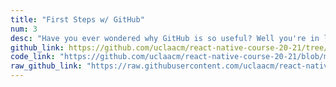 ```yaml
---
title: "First Steps w/ GitHub"
num: 3
desc: "Have you ever wondered why GitHub is so useful? Well you're in luck!"
github_link: https://github.com/uclaacm/react-native-course-20-21/tree/master/03-github-first-steps
code_link: "https://github.com/uclaacm/react-native-course-20-21/blob/master/03-github-first-steps/index.html"
raw_github_link: "https://raw.githubusercontent.com/uclaacm/react-native-course-20-21/master/03-github-first-steps"
---
```


